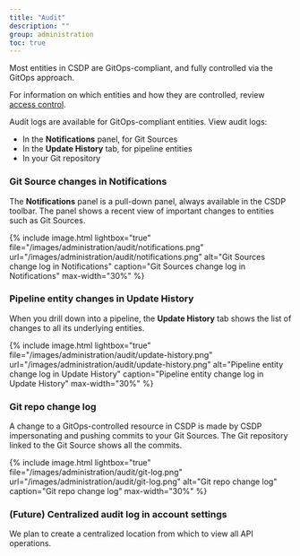 ```yaml
---
title: "Audit"
description: ""
group: administration
toc: true
---
```


Most entities in CSDP are GitOps-compliant, and fully controlled via the GitOps approach. 

For information on which entities and how they are controlled, review [access control]({{site.baseurl}}/docs/administration/access-control/).  

Audit logs are available for GitOps-compliant entities. View audit logs:  

* In the **Notifications** panel, for Git Sources
* In the **Update History** tab, for pipeline entities
* In your Git repository

### Git Source changes in Notifications
The **Notifications** panel is a pull-down panel, always available in the CSDP toolbar. The panel shows a recent view of important changes to entities such as Git Sources.


{% include
image.html
lightbox="true"
file="/images/administration/audit/notifications.png"
url="/images/administration/audit/notifications.png"
alt="Git Sources change log in Notifications"
caption="Git Sources change log in Notifications"
max-width="30%"
%}

### Pipeline entity changes in Update History 
When you drill down into a pipeline, the **Update History** tab shows the list of changes to all its underlying entities.

{% include
image.html
lightbox="true"
file="/images/administration/audit/update-history.png"
url="/images/administration/audit/update-history.png"
alt="Pipeline entity change log in Update History"
caption="Pipeline entity change log in Update History"
max-width="30%"
%}


### Git repo change log

A change to a GitOps-controlled resource in CSDP is made by CSDP impersonating and pushing commits to your Git Sources.
The Git repository linked to the Git Source shows all the commits. 

{% include
image.html
lightbox="true"
file="/images/administration/audit/git-log.png"
url="/images/administration/audit/git-log.png"
alt="Git repo change log"
caption="Git repo change log"
max-width="30%"
%}

### (Future) Centralized audit log in account settings
We plan to create a centralized location from which to view all API operations.

